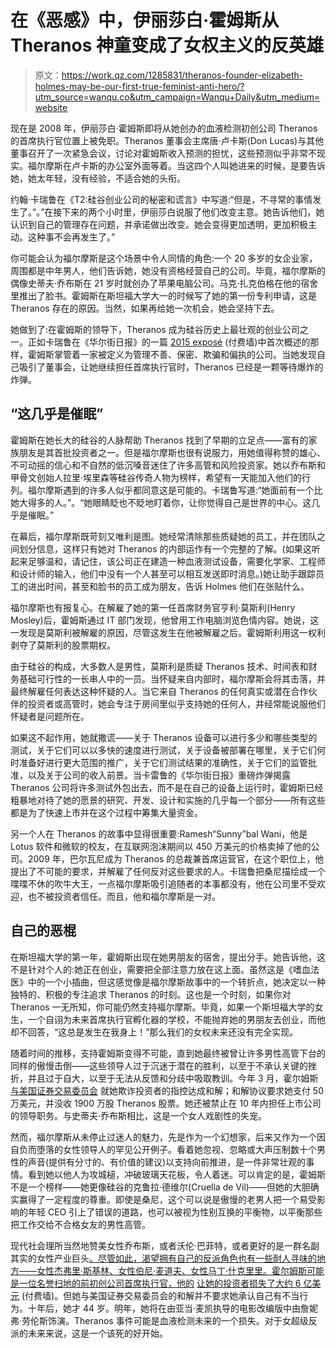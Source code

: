# 在《恶感》中，伊丽莎白·霍姆斯从 Theranos 神童变成了女权主义的反英雄

> 原文：<https://work.qz.com/1285831/theranos-founder-elizabeth-holmes-may-be-our-first-true-feminist-anti-hero/?utm_source=wanqu.co&utm_campaign=Wanqu+Daily&utm_medium=website>

现在是 2008 年，伊丽莎白·霍姆斯即将从她创办的血液检测初创公司 Theranos 的首席执行官位置上被免职。Theranos 董事会主席唐·卢卡斯(Don Lucas)与其他董事召开了一次紧急会议，讨论对霍姆斯收入预测的担忧，这些预测似乎非常不现实。福尔摩斯在卢卡斯的办公室外面等着。当这四个人叫她进来的时候，是要告诉她，她太年轻，没有经验，不适合她的头衔。

约翰·卡瑞鲁在《T2:硅谷创业公司的秘密和谎言》中写道:“但是，不寻常的事情发生了。”。”在接下来的两个小时里，伊丽莎白说服了他们改变主意。她告诉他们，她认识到自己的管理存在问题，并承诺做出改变。她会变得更加透明，更加积极主动。这种事不会再发生了。”

你可能会认为福尔摩斯是这个场景中令人同情的角色:一个 20 多岁的女企业家，周围都是中年男人，他们告诉她，她没有资格经营自己的公司。毕竟，福尔摩斯的偶像史蒂夫·乔布斯在 21 岁时就创办了苹果电脑公司。马克·扎克伯格在他的宿舍里推出了脸书。霍姆斯在斯坦福大学大一的时候写了她的第一份专利申请，这是 Theranos 存在的原因。当然，如果再给她一次机会，她会坚持下去。

她做到了:在霍姆斯的领导下，Theranos 成为硅谷历史上最壮观的创业公司之一。正如卡瑞鲁在《华尔街日报》的一篇 [2015 exposé](https://www.wsj.com/articles/theranos-has-struggled-with-blood-tests-1444881901) (付费墙)中首次概述的那样，霍姆斯掌管着一家被定义为管理不善、保密、欺骗和偏执的公司。当她发现自己吸引了董事会，让她继续担任首席执行官时，Theranos 已经是一颗等待爆炸的炸弹。

## “这几乎是催眠”

霍姆斯在她长大的硅谷的人脉帮助 Theranos 找到了早期的立足点——富有的家族朋友是其首批投资者之一。但是福尔摩斯也很有说服力，用她值得称赞的雄心、不可动摇的信心和不自然的低沉嗓音迷住了许多高管和风险投资家。她以乔布斯和甲骨文创始人拉里·埃里森等硅谷传奇人物为榜样，希望有一天能加入他们的行列。福尔摩斯遇到的许多人似乎都同意这是可能的。卡瑞鲁写道:“她面前有一个比她大得多的人。”。“她眼睛眨也不眨地盯着你，让你觉得自己是世界的中心。这几乎是催眠。”

在幕后，福尔摩斯既苛刻又唯利是图。她经常清除那些质疑她的员工，并在团队之间划分信息，这样只有她对 Theranos 的内部运作有一个完整的了解。(如果这听起来足够温和，请记住，该公司正在建造一种血液测试设备，需要化学家、工程师和设计师的输入，他们中没有一个人甚至可以相互发送即时消息。)她让助手跟踪员工的进出时间，甚至和脸书的员工成为朋友，告诉 Holmes 他们在张贴什么。

福尔摩斯也有报复心。在解雇了她的第一任首席财务官亨利·莫斯利(Henry Mosley)后，霍姆斯通过 IT 部门发现，他曾用工作电脑浏览色情内容。她说，这一发现是莫斯利被解雇的原因，尽管这发生在他被解雇之后。霍姆斯利用这一权利剥夺了莫斯利的股票期权。

由于硅谷的构成，大多数人是男性，莫斯利是质疑 Theranos 技术、时间表和财务基础可行性的一长串人中的一员。当怀疑来自内部时，福尔摩斯会将其击落，并最终解雇任何表达这种怀疑的人。当它来自 Theranos 的任何真实或潜在合作伙伴的投资者或高管时，她会专注于房间里似乎支持她的任何人，并经常能说服他们怀疑者是问题所在。

如果这不起作用，她就撒谎——关于 Theranos 设备可以进行多少和哪些类型的测试，关于它们可以以多快的速度进行测试，关于设备被部署在哪里，关于它们何时准备好进行更大范围的推广，关于它们测试结果的准确性，关于它们的监管批准，以及关于公司的收入前景。当卡雷鲁的《华尔街日报》重磅炸弹揭露 Theranos 公司将许多测试外包出去，而不是在自己的设备上运行时，霍姆斯已经粗暴地对待了她的愿景的研究、开发、设计和实施的几乎每一个部分——所有这些都是为了快速上市并在这个过程中筹集大量资金。

另一个人在 Theranos 的故事中显得很重要:Ramesh“Sunny”bal Wani，他是 Lotus 软件和微软的校友，在互联网泡沫期间以 450 万美元的价格卖掉了他的公司。2009 年，巴尔瓦尼成为 Theranos 的总裁兼首席运营官，在这个职位上，他提出了不可能的要求，并解雇了任何反对这些要求的人。卡瑞鲁把桑尼描绘成一个喋喋不休的吹牛大王，一点福尔摩斯吸引追随者的本事都没有，他在公司里不受欢迎，也不被投资者信任。而且，他和福尔摩斯是一对。

## 自己的恶棍

在斯坦福大学的第一年，霍姆斯出现在她男朋友的宿舍，提出分手。她告诉他，这不是针对个人的:她正在创业，需要把全部注意力放在这上面。虽然这是《嗜血法医》中的一个小插曲，但这感觉像是福尔摩斯故事中的一个转折点，她决定以一种独特的、积极的专注追求 Theranos 的时刻。这也是一个时刻，如果你对 Theranos 一无所知，你可能仍然支持福尔摩斯。毕竟，如果一个斯坦福大学的女生，一个自诩为未来首席执行官孵化器的学校，不能抛弃她的男朋友去创业，而他却不回答，“这总是发生在我身上！”那么我们的女权未来还没有完全实现。

随着时间的推移，支持霍姆斯变得不可能，直到她最终被曾让许多男性高管下台的同样的傲慢击倒——这些领导人过于沉迷于潜在的胜利，以至于不承认关键的挫折，并且过于自大，以至于无法从反馈和分歧中吸取教训。今年 3 月，霍尔姆斯 [与美国证券交易委员会](https://www.bloomberg.com/news/articles/2018-03-14/theranos-ceo-holmes-accused-of-fraud-by-sec-jeraxw6a) 就她欺诈投资者的指控达成和解；和解协议要求她支付 50 万美元，并没收 1900 万股 Theranos 股票。她还被禁止在 10 年内担任上市公司的领导职务。与史蒂夫·乔布斯相比，这是一个女人戏剧性的失宠。

然而，福尔摩斯从未停止过迷人的魅力，先是作为一个幻想家，后来又作为一个因自负而堕落的女性领导人的罕见公开例子。看着她忽视、忽略或大声压制数十个男性的声音(提供有分寸的、有价值的建议)以支持向前推进，是一件非常壮观的事情。看到她以他人为攻城槌，冲破玻璃天花板，令人着迷。可以肯定的是，霍姆斯不是一个榜样——她更像硅谷的克鲁拉·德维尔(Cruella de Vil)——但她的大胆确实赢得了一定程度的尊重。即使是桑尼，这个可以说是傲慢的老男人把一个易受影响的年轻 CEO 引上了错误的道路，也可以被视为性别互换的平衡物，以平衡那些把工作交给不合格女友的男性高管。

现代社会理所当然地赞美女性乔布斯，或者沃伦·巴菲特，或者更好的是一群名副其实的女性产业巨头[。尽管如此，渴望拥有自己的反派角色也有一些耐人寻味的地方——女性杰弗里·斯基林、女性伯尼·麦道夫、女性马丁·什克里里。霍尔姆斯可能是一位名誉扫地的前初创公司首席执行官，他的](https://work.qz.com/is/how-well-win/) [让她的投资者损失了大约 6 亿美元](https://www.wsj.com/articles/theranos-cost-business-and-government-leaders-more-than-600-million-1525392082) (付费墙)。但她与美国证券交易委员会的和解并不要求她承认自己有不当行为。十年后，她才 44 岁。明年，她将在由亚当·麦凯执导的电影改编版中由詹妮弗·劳伦斯饰演。Theranos 事件可能是血液检测未来的一个损失。对于女超级反派的未来来说，这是一个该死的好开始。